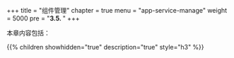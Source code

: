 +++
title = "组件管理"
chapter = true
menu = "app-service-manage"
weight = 5000
pre = "<b>3.5. </b>"
+++


本章内容包括：

{{% children showhidden="true" description="true" style="h3"  %}}

